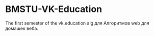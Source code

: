 # BMSTU-VK-Education
The first semester of the vk.education
alg для Алгоритмов
web для домашек веба.